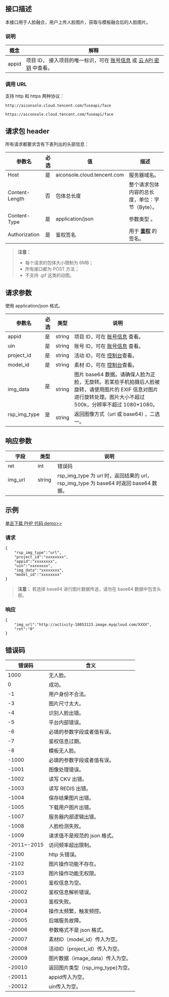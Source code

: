 ## 接口描述
本接口用于人脸融合，用户上传人脸图片，获取与模板融合后的人脸图片。


### 说明

| 概念     | 解释               |
| ------ | ---------------- |
| appid  | 项目 ID， 接入项目的唯一标识，可在 [账号信息](https://console.cloud.tencent.com/developer) 或 [云 API 密钥](https://console.cloud.tencent.com/cam/capi) 中查看。 |

### 调用 URL
支持 http 和 https 两种协议：

`http://aiconsole.cloud.tencent.com/fuseapi/face`

`https://aiconsole.cloud.tencent.com/fuseapi/face`

## 请求包 header
所有请求都要求含有下表列出的头部信息：

| 参数名          | 必选 | 值                                        | 描述                                       |
| -------------- |--- |---------------------------------------- | ---------------------------------------- |
| Host          | 是 | aiconsole.cloud.tencent.com              | 服务器域名。                                |
| Content-Length| 否 | 包体总长度                                | 整个请求包体内容的总长度，单位：字节（Byte）。 |
| Content-Type  | 是 | application/json                         | 参数类型 。                                 |
| Authorization | 是 | 鉴权签名                                  | 用于 [**鉴权**](https://cloud.tencent.com/document/product/641/12409)  的签名。 |

> **注意：**
> - 每个请求的包体大小限制为 6MB；
> - 所有接口都为 POST 方法；
> - 不支持 .gif 这类的动图。

## 请求参数
使用 application/json 格式。

| 参数名    | 必选 | 类型     | 说明    |
| ------ | ---- | ------ | ------- |
| appid  | 是   | string | 项目 ID，可在 [账号信息](https://console.cloud.tencent.com/developer) 查看。   |
| uin    | 是   | string | 账号 ID，可在 [账号信息](https://console.cloud.tencent.com/developer) 查看。|
| project_id    | 是   | string | 活动 ID，可在 [控制台](https://console.cloud.tencent.com/ai/facemerge)查看。 |
| model_id    | 是   | string | 素材 ID，可在 [控制台](https://console.cloud.tencent.com/ai/facemerge)查看。 |
| img_data    | 是   | string | 图片 base64 数据。请确保人脸为正脸，无旋转。若某些手机拍摄后人脸被旋转，请使用图片的 EXIF 信息对图片进行旋转处理。图片大小不超过 500k，分辨率不超过 1080\*1080。 |
| rsp_img_type    | 是   | string | 返回图像方式（url 或 base64) ，二选一。 |


## 响应参数

| 字段                 | 类型     | 说明      |
| ------------------ | ------ | ------- |
| ret | int | 错误码 |
| img_url               | string    | rsp_img_type 为 url 时，返回结果的 url，  rsp_img_type 为 base64 时返回 base64 数据。   |

## 示例

[单击下载 PHP 代码 demo>> ](https://main.qcloudimg.com/raw/e6601ec77d988a193a06cb940595da97.php)

### 请求

```
{
	"rsp_img_type":"url",
	"project_id":"xxxxxxxx",
	"appid":"xxxxxxxx", 
	"uin":"xxxxxxxx",
	"img_data":"xxxxxxxx",
	"model_id":"xxxxxxxx"
}

```

> **注意：**
> 若选择 base64 进行图片数据传送，请勿在 base64 数据中包含头部。



### 响应

```
{
	"img_url":"http://activity-10053123.image.myqcloud.com/XXXX",
	"ret":"0"
}
```


## 错误码

| **错误码** | **含义**                              |
| ------- | ----------------------------------- |
| 1000       | 无人脸。                               |
| 0       | 成功。                              |
| -1       | 用户身份不合法。                               |
| -3       | 图片尺寸太大。                                |
| -4       | 识别人脸出错。                              |
| -5       | 平台内部错误。                 |
| -6       | 必填的参数字段或者值有误。                        |
| -7       | 鉴权信息过期。                        |
| -8       | 模板无人脸。                                |
| -1000       | 必填的参数字段或者值有误。                                |
| -1001       | 图像处理错误。                                |
| -1002       | 读写 CKV 出错。                                |
| -1003       | 读写 REDIS 出错。                                |
| -1004       | 保存结果图片出错。                                |
| -1005       | 下载用户图片出错。                                |
| -1007       | 服务器内部逻辑出错。                                |
| -1008       | 人脸检测失败。                                |
| -1009       | 请求值不是规范的 json 格式。                                |
| -2011~-2015       | 访问频率超出限制。                                |
| -2100       | http 头错误。                                |
| -2102       | 图片操作功能不存在。                                |
| -2103       | 图片操作功能无权限。                                |
| -20001      |  鉴权信息为空。                            |
| -20002      |  鉴权信息解析错误。                            |
| -20003      |  鉴权失败。                            |
| -20004      |  操作太频繁，触发频控。                           |
| -20005      |  后端服务故障。                           |
| -20006      |  参数格式不是 json 格式。                            |
| -20007      |  素材ID（model_id）传入为空。                            |
| -20008      |  活动ID（project_id）传入为空。                            |
| -20009      |  图片数据（image_data）传入为空。                            |
| -20010      |  返回图片类型（rsp_img_type)为空。                            |
| -20011      |  appid传入为空。                            |
| -20012      |  uin传入为空。                            |